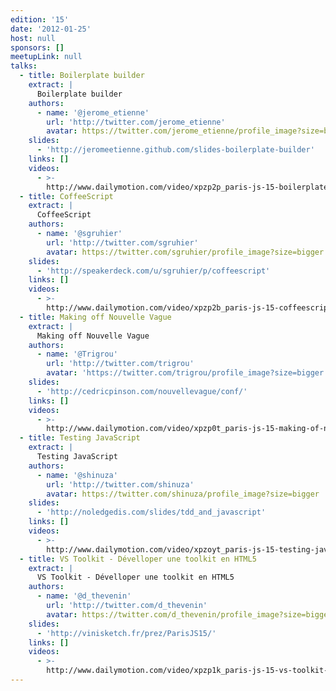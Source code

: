 ```yaml
---
edition: '15'
date: '2012-01-25'
host: null
sponsors: []
meetupLink: null
talks:
  - title: Boilerplate builder
    extract: |
      Boilerplate builder
    authors:
      - name: '@jerome_etienne'
        url: 'http://twitter.com/jerome_etienne'
        avatar: https://twitter.com/jerome_etienne/profile_image?size=bigger
    slides:
      - 'http://jeromeetienne.github.com/slides-boilerplate-builder'
    links: []
    videos:
      - >-
        http://www.dailymotion.com/video/xpzp2p_paris-js-15-boilerplate-builder-jerome-etienne_tech
  - title: CoffeeScript
    extract: |
      CoffeeScript
    authors:
      - name: '@sgruhier'
        url: 'http://twitter.com/sgruhier'
        avatar: https://twitter.com/sgruhier/profile_image?size=bigger
    slides:
      - 'http://speakerdeck.com/u/sgruhier/p/coffeescript'
    links: []
    videos:
      - >-
        http://www.dailymotion.com/video/xpzp2b_paris-js-15-coffeescript-sgruhier_tech
  - title: Making off Nouvelle Vague
    extract: |
      Making off Nouvelle Vague
    authors:
      - name: '@Trigrou'
        url: 'http://twitter.com/trigrou'
        avatar: 'https://twitter.com/trigrou/profile_image?size=bigger'
    slides:
      - 'http://cedricpinson.com/nouvellevague/conf/'
    links: []
    videos:
      - >-
        http://www.dailymotion.com/video/xpzp0t_paris-js-15-making-of-nouvelle-vague-trigrou_tech
  - title: Testing JavaScript
    extract: |
      Testing JavaScript
    authors:
      - name: '@shinuza'
        url: 'http://twitter.com/shinuza'
        avatar: https://twitter.com/shinuza/profile_image?size=bigger
    slides:
      - 'http://noledgedis.com/slides/tdd_and_javascript'
    links: []
    videos:
      - >-
        http://www.dailymotion.com/video/xpzoyt_paris-js-15-testing-javascript-shinuza_tech
  - title: VS Toolkit - Dévelloper une toolkit en HTML5
    extract: |
      VS Toolkit - Dévelloper une toolkit en HTML5
    authors:
      - name: '@d_thevenin'
        url: 'http://twitter.com/d_thevenin'
        avatar: https://twitter.com/d_thevenin/profile_image?size=bigger
    slides:
      - 'http://vinisketch.fr/prez/ParisJS15/'
    links: []
    videos:
      - >-
        http://www.dailymotion.com/video/xpzp1k_paris-js-15-vs-toolkit-developper-une-toolkit-en-html5-d-thevenin_tech
---
```

